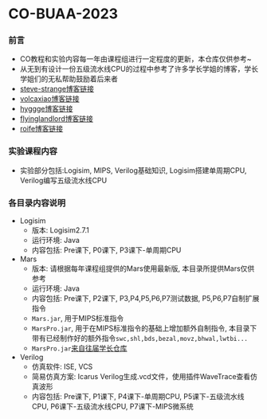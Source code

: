 # CO-BUAA-2023
### 前言
- CO教程和实验内容每一年由课程组进行一定程度的更新，本仓库仅供参考~
- 从无到有设计一份五级流水线CPU的过程中参考了许多学长学姐的博客，学长学姐们的无私帮助鼓励着后来者
- [steve-strange博客链接](https://steve-strange.github.io/)
- [volcaxiao博客链接](http://volcaxiao.top/)
- [hyggge博客链接](https://hyggge.github.io/)
- [flyinglandlord博客链接](https://flyinglandlord.github.io/2021/12/02/BUAA-CO-2021/)
- [roife博客链接](https://roife.github.io/)

### 实验课程内容
- 实验部分包括:Logisim, MIPS, Verilog基础知识, Logisim搭建单周期CPU, Verilog编写五级流水线CPU

### 各目录内容说明
- Logisim
    - 版本: Logisim2.7.1
    - 运行环境: Java
    - 内容包括: Pre课下, P0课下, P3课下-单周期CPU
- Mars
    - 版本: 请根据每年课程组提供的Mars使用最新版, 本目录所提供Mars仅供参考
    - 运行环境: Java
    - 内容包括: Pre课下, P2课下, P3,P4,P5,P6,P7测试数据, P5,P6,P7自制扩展指令
    - `Mars.jar`, 用于MIPS标准指令
    - `MarsPro.jar`, 用于在MIPS标准指令的基础上增加额外自制指令, 本目录下带有已经制作好的额外指令`swc,shl,bds,bezal,movz,bhwal,lwtbi...`
    - `MarsPro.jar`[来自往届学长仓库](https://github.com/Toby-Shi-cloud/Mars-with-BUAA-CO-extension.git)
- Verilog
    - 仿真软件: ISE, VCS
    - 简易仿真方案: Icarus Verilog生成.vcd文件，使用插件WaveTrace查看仿真波形
    - 内容包括: Pre课下, P1课下, P4课下-单周期CPU, P5课下-五级流水线CPU, P6课下-五级流水线CPU, P7课下-MIPS微系统